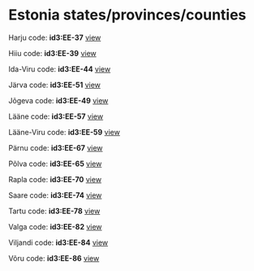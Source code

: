 # Estonia states/provinces/counties
Harju     code: **id3:EE-37**     [view](../export/geojson/medium/id3/ee/37.geojson)     


Hiiu     code: **id3:EE-39**     [view](../export/geojson/medium/id3/ee/39.geojson)     


Ida-Viru     code: **id3:EE-44**     [view](../export/geojson/medium/id3/ee/44.geojson)     


Järva     code: **id3:EE-51**     [view](../export/geojson/medium/id3/ee/51.geojson)     


Jõgeva     code: **id3:EE-49**     [view](../export/geojson/medium/id3/ee/49.geojson)     


Lääne     code: **id3:EE-57**     [view](../export/geojson/medium/id3/ee/57.geojson)     


Lääne-Viru     code: **id3:EE-59**     [view](../export/geojson/medium/id3/ee/59.geojson)     


Pärnu     code: **id3:EE-67**     [view](../export/geojson/medium/id3/ee/67.geojson)     


Põlva     code: **id3:EE-65**     [view](../export/geojson/medium/id3/ee/65.geojson)     


Rapla     code: **id3:EE-70**     [view](../export/geojson/medium/id3/ee/70.geojson)     


Saare     code: **id3:EE-74**     [view](../export/geojson/medium/id3/ee/74.geojson)     


Tartu     code: **id3:EE-78**     [view](../export/geojson/medium/id3/ee/78.geojson)     


Valga     code: **id3:EE-82**     [view](../export/geojson/medium/id3/ee/82.geojson)     


Viljandi     code: **id3:EE-84**     [view](../export/geojson/medium/id3/ee/84.geojson)     


Võru     code: **id3:EE-86**     [view](../export/geojson/medium/id3/ee/86.geojson)     

